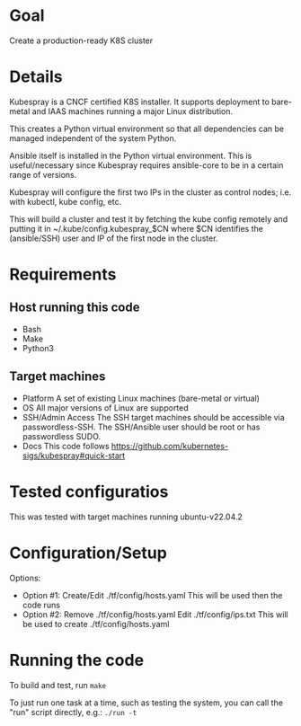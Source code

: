 # Goal

Create a production-ready K8S cluster

# Details

Kubespray is a CNCF certified K8S installer.
It supports deployment to bare-metal and IAAS machines
running a major Linux distribution.

This creates a Python virtual environment so that all dependencies
can be managed independent of the system Python.

Ansible itself is installed in the Python virtual environment.
This is useful/necessary since Kubespray requires ansible-core
to be in a certain range of versions.

Kubespray will configure the first two IPs in the cluster as
control nodes; i.e. with kubectl, kube config, etc.

This will build a cluster and test it by fetching the kube
config remotely and putting it in ~/.kube/config.kubespray_$CN
where $CN identifies the (ansible/SSH) user and IP of the first node in the cluster.

# Requirements

## Host running this code
- Bash
- Make
- Python3

## Target machines
- Platform
  A set of existing Linux machines (bare-metal or virtual)
- OS
  All major versions of Linux are supported
- SSH/Admin Access
  The SSH target machines should be accessible via passwordless-SSH.
  The SSH/Ansible user should be root or has passwordless SUDO.
- Docs
  This code follows https://github.com/kubernetes-sigs/kubespray#quick-start

# Tested configuratios

This was tested with target machines running ubuntu-v22.04.2

# Configuration/Setup

Options:
- Option #1:
  Create/Edit ./tf/config/hosts.yaml
  This will be used then the code runs
- Option #2:
  Remove ./tf/config/hosts.yaml
  Edit ./tf/config/ips.txt
  This will be used to create ./tf/config/hosts.yaml

# Running the code

To build and test, run
```make```

To just run one task at a time, such as testing the system,
you can call the "run" script directly, e.g.:
```./run -t```
